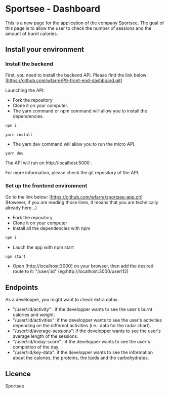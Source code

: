 # Sportsee - Dashboard

This is a new page for the application of the company Sportsee. The goal of this page is to allow the user to check the number of sessions and the amount of burnt calories.

## Install your environment

### Install the backend

First, you need to install the backend API. Please find the link below:
[https://github.com/wfarre/P9-front-end-dashboard.git]

Launching the API:

- Fork the repository
- Clone it on your computer.
- The yarn command or npm command will allow you to install the dependencies.

```bash
npm i
```

```bash
yarn install
```

- The yarn dev command will allow you to run the micro API.

```
yarn dev
```

The API will run on http://localhost:5000 .

For more information, please check the git repository of the API.

### Set up the frontend environment

Go to the link below:
[https://github.com/wfarre/sportsee-app.git]
(However, if you are reading those lines, it means that you are technically already here...)

- Fork the repository
- Clone it on your computer
- Install all the dependencies with npm

```bash
npm i
```

- Lauch the app with npm start

```bash
npm start
```

- Open [http://localhost:3000] on your browser, then add the desired route to it:
  "/user/:id" (eg:http://localhost:3000/user/12)

## Endpoints

As a developper, you might want to check extra datas:

- "/user/:id/activity" : if the developper wants to see the user's burnt calories and weight.
- "/user/:id/activities": if the developper wants to see the user's activities depending on the different activities (i.e.: data for the radar chart).
- "/user/:id/average-sessions": if the developper wants to see the user's average length of the sessions.
- "/user/:id/today-score" : if the developper wants to see the user's completion of the day.
- "/user/:id/key-data": if the developper wants to see the information about the calories, the proteins, the lipids and the carbohydrates.

## Licence

Sportsee
